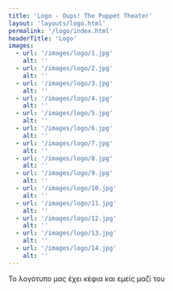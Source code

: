 ```yaml
---
title: 'Logo - Oups! The Puppet Theater'
layout: 'layouts/logo.html'
permalink: '/logo/index.html'
headerTitle: 'Logo'
images:
  - url: '/images/logo/1.jpg'
    alt: ''
  - url: '/images/logo/2.jpg'
    alt: ''
  - url: '/images/logo/3.jpg'
    alt: ''
  - url: '/images/logo/4.jpg'
    alt: ''
  - url: '/images/logo/5.jpg'
    alt: ''
  - url: '/images/logo/6.jpg'
    alt: ''
  - url: '/images/logo/7.jpg'
    alt: ''
  - url: '/images/logo/8.jpg'
    alt: ''
  - url: '/images/logo/9.jpg'
    alt: ''
  - url: '/images/logo/10.jpg'
    alt: ''
  - url: '/images/logo/11.jpg'
    alt: ''
  - url: '/images/logo/12.jpg'
    alt: ''
  - url: '/images/logo/13.jpg'
    alt: ''
  - url: '/images/logo/14.jpg'
    alt: ''
---
```


Το λογότυπο μας έχει κέφια και εμείς μαζί του 